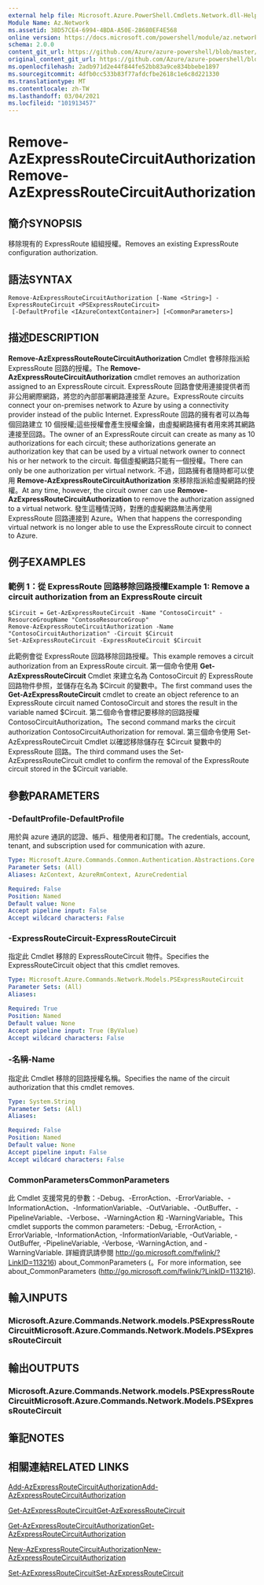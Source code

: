 ```yaml
---
external help file: Microsoft.Azure.PowerShell.Cmdlets.Network.dll-Help.xml
Module Name: Az.Network
ms.assetid: 38D57CE4-6994-4BDA-A50E-28680EF4E568
online version: https://docs.microsoft.com/powershell/module/az.network/remove-azexpressroutecircuitauthorization
schema: 2.0.0
content_git_url: https://github.com/Azure/azure-powershell/blob/master/src/Network/Network/help/Remove-AzExpressRouteCircuitAuthorization.md
original_content_git_url: https://github.com/Azure/azure-powershell/blob/master/src/Network/Network/help/Remove-AzExpressRouteCircuitAuthorization.md
ms.openlocfilehash: 2adb971d2e44f844fe52bb83a9ce834bbebe1897
ms.sourcegitcommit: 4dfb0cc533b83f77afdcfbe2618c1e6c8d221330
ms.translationtype: MT
ms.contentlocale: zh-TW
ms.lasthandoff: 03/04/2021
ms.locfileid: "101913457"
---
```

# <span data-ttu-id="37697-101">Remove-AzExpressRouteCircuitAuthorization</span><span class="sxs-lookup"><span data-stu-id="37697-101">Remove-AzExpressRouteCircuitAuthorization</span></span>

## <span data-ttu-id="37697-102">簡介</span><span class="sxs-lookup"><span data-stu-id="37697-102">SYNOPSIS</span></span>
<span data-ttu-id="37697-103">移除現有的 ExpressRoute 組組授權。</span><span class="sxs-lookup"><span data-stu-id="37697-103">Removes an existing ExpressRoute configuration authorization.</span></span>

## <span data-ttu-id="37697-104">語法</span><span class="sxs-lookup"><span data-stu-id="37697-104">SYNTAX</span></span>

```
Remove-AzExpressRouteCircuitAuthorization [-Name <String>] -ExpressRouteCircuit <PSExpressRouteCircuit>
 [-DefaultProfile <IAzureContextContainer>] [<CommonParameters>]
```

## <span data-ttu-id="37697-105">描述</span><span class="sxs-lookup"><span data-stu-id="37697-105">DESCRIPTION</span></span>
<span data-ttu-id="37697-106">**Remove-AzExpressRouteRouteCircuitAuthorization** Cmdlet 會移除指派給 ExpressRoute 回路的授權。</span><span class="sxs-lookup"><span data-stu-id="37697-106">The **Remove-AzExpressRouteCircuitAuthorization** cmdlet removes an authorization assigned to an ExpressRoute circuit.</span></span> <span data-ttu-id="37697-107">ExpressRoute 回路會使用連接提供者而非公用網際網路，將您的內部部署網路連接至 Azure。</span><span class="sxs-lookup"><span data-stu-id="37697-107">ExpressRoute circuits connect your on-premises network to Azure by using a connectivity provider instead of the public Internet.</span></span> <span data-ttu-id="37697-108">ExpressRoute 回路的擁有者可以為每個回路建立 10 個授權;這些授權會產生授權金鑰，由虛擬網路擁有者用來將其網路連接至回路。</span><span class="sxs-lookup"><span data-stu-id="37697-108">The owner of an ExpressRoute circuit can create as many as 10 authorizations for each circuit; these authorizations generate an authorization key that can be used by a virtual network owner to connect his or her network to the circuit.</span></span> <span data-ttu-id="37697-109">每個虛擬網路只能有一個授權。</span><span class="sxs-lookup"><span data-stu-id="37697-109">There can only be one authorization per virtual network.</span></span> <span data-ttu-id="37697-110">不過，回路擁有者隨時都可以使用 **Remove-AzExpressRouteCircuitAuthorization** 來移除指派給虛擬網路的授權。</span><span class="sxs-lookup"><span data-stu-id="37697-110">At any time, however, the circuit owner can use **Remove-AzExpressRouteCircuitAuthorization** to remove the authorization assigned to a virtual network.</span></span> <span data-ttu-id="37697-111">發生這種情況時，對應的虛擬網路無法再使用 ExpressRoute 回路連接到 Azure。</span><span class="sxs-lookup"><span data-stu-id="37697-111">When that happens the corresponding virtual network is no longer able to use the ExpressRoute circuit to connect to Azure.</span></span>

## <span data-ttu-id="37697-112">例子</span><span class="sxs-lookup"><span data-stu-id="37697-112">EXAMPLES</span></span>

### <span data-ttu-id="37697-113">範例 1：從 ExpressRoute 回路移除回路授權</span><span class="sxs-lookup"><span data-stu-id="37697-113">Example 1: Remove a circuit authorization from an ExpressRoute circuit</span></span>
```
$Circuit = Get-AzExpressRouteCircuit -Name "ContosoCircuit" -ResourceGroupName "ContosoResourceGroup"
Remove-AzExpressRouteCircuitAuthorization -Name "ContosoCircuitAuthorization" -Circuit $Circuit
Set-AzExpressRouteCircuit -ExpressRouteCircuit $Circuit
```

<span data-ttu-id="37697-114">此範例會從 ExpressRoute 回路移除回路授權。</span><span class="sxs-lookup"><span data-stu-id="37697-114">This example removes a circuit authorization from an ExpressRoute circuit.</span></span> <span data-ttu-id="37697-115">第一個命令使用 **Get-AzExpressRouteCircuit** Cmdlet 來建立名為 ContosoCircuit 的 ExpressRoute 回路物件參照，並儲存在名為 $Circuit 的變數中。</span><span class="sxs-lookup"><span data-stu-id="37697-115">The first command uses the **Get-AzExpressRouteCircuit** cmdlet to create an object reference to an ExpressRoute circuit named ContosoCircuit and stores the result in the variable named $Circuit.</span></span>
<span data-ttu-id="37697-116">第二個命令會標記要移除的回路授權 ContosoCircuitAuthorization。</span><span class="sxs-lookup"><span data-stu-id="37697-116">The second command marks the circuit authorization ContosoCircuitAuthorization for removal.</span></span>
<span data-ttu-id="37697-117">第三個命令使用 Set-AzExpressRouteCircuit Cmdlet 以確認移除儲存在 $Circuit 變數中的 ExpressRoute 回路。</span><span class="sxs-lookup"><span data-stu-id="37697-117">The third command uses the Set-AzExpressRouteCircuit cmdlet to confirm the removal of the ExpressRoute circuit stored in the $Circuit variable.</span></span>

## <span data-ttu-id="37697-118">參數</span><span class="sxs-lookup"><span data-stu-id="37697-118">PARAMETERS</span></span>

### <span data-ttu-id="37697-119">-DefaultProfile</span><span class="sxs-lookup"><span data-stu-id="37697-119">-DefaultProfile</span></span>
<span data-ttu-id="37697-120">用於與 azure 通訊的認證、帳戶、租使用者和訂閱。</span><span class="sxs-lookup"><span data-stu-id="37697-120">The credentials, account, tenant, and subscription used for communication with azure.</span></span>

```yaml
Type: Microsoft.Azure.Commands.Common.Authentication.Abstractions.Core.IAzureContextContainer
Parameter Sets: (All)
Aliases: AzContext, AzureRmContext, AzureCredential

Required: False
Position: Named
Default value: None
Accept pipeline input: False
Accept wildcard characters: False
```

### <span data-ttu-id="37697-121">-ExpressRouteCircuit</span><span class="sxs-lookup"><span data-stu-id="37697-121">-ExpressRouteCircuit</span></span>
<span data-ttu-id="37697-122">指定此 Cmdlet 移除的 ExpressRouteCircuit 物件。</span><span class="sxs-lookup"><span data-stu-id="37697-122">Specifies the ExpressRouteCircuit object that this cmdlet removes.</span></span>

```yaml
Type: Microsoft.Azure.Commands.Network.Models.PSExpressRouteCircuit
Parameter Sets: (All)
Aliases:

Required: True
Position: Named
Default value: None
Accept pipeline input: True (ByValue)
Accept wildcard characters: False
```

### <span data-ttu-id="37697-123">-名稱</span><span class="sxs-lookup"><span data-stu-id="37697-123">-Name</span></span>
<span data-ttu-id="37697-124">指定此 Cmdlet 移除的回路授權名稱。</span><span class="sxs-lookup"><span data-stu-id="37697-124">Specifies the name of the circuit authorization that this cmdlet removes.</span></span>

```yaml
Type: System.String
Parameter Sets: (All)
Aliases:

Required: False
Position: Named
Default value: None
Accept pipeline input: False
Accept wildcard characters: False
```

### <span data-ttu-id="37697-125">CommonParameters</span><span class="sxs-lookup"><span data-stu-id="37697-125">CommonParameters</span></span>
<span data-ttu-id="37697-126">此 Cmdlet 支援常見的參數：-Debug、-ErrorAction、-ErrorVariable、-InformationAction、-InformationVariable、-OutVariable、-OutBuffer、-PipelineVariable、-Verbose、-WarningAction 和 -WarningVariable。</span><span class="sxs-lookup"><span data-stu-id="37697-126">This cmdlet supports the common parameters: -Debug, -ErrorAction, -ErrorVariable, -InformationAction, -InformationVariable, -OutVariable, -OutBuffer, -PipelineVariable, -Verbose, -WarningAction, and -WarningVariable.</span></span> <span data-ttu-id="37697-127">詳細資訊請參閱 http://go.microsoft.com/fwlink/?LinkID=113216) about_CommonParameters (。</span><span class="sxs-lookup"><span data-stu-id="37697-127">For more information, see about_CommonParameters (http://go.microsoft.com/fwlink/?LinkID=113216).</span></span>

## <span data-ttu-id="37697-128">輸入</span><span class="sxs-lookup"><span data-stu-id="37697-128">INPUTS</span></span>

### <span data-ttu-id="37697-129">Microsoft.Azure.Commands.Network.models.PSExpressRouteCircuit</span><span class="sxs-lookup"><span data-stu-id="37697-129">Microsoft.Azure.Commands.Network.Models.PSExpressRouteCircuit</span></span>

## <span data-ttu-id="37697-130">輸出</span><span class="sxs-lookup"><span data-stu-id="37697-130">OUTPUTS</span></span>

### <span data-ttu-id="37697-131">Microsoft.Azure.Commands.Network.models.PSExpressRouteCircuit</span><span class="sxs-lookup"><span data-stu-id="37697-131">Microsoft.Azure.Commands.Network.Models.PSExpressRouteCircuit</span></span>

## <span data-ttu-id="37697-132">筆記</span><span class="sxs-lookup"><span data-stu-id="37697-132">NOTES</span></span>

## <span data-ttu-id="37697-133">相關連結</span><span class="sxs-lookup"><span data-stu-id="37697-133">RELATED LINKS</span></span>

[<span data-ttu-id="37697-134">Add-AzExpressRouteCircuitAuthorization</span><span class="sxs-lookup"><span data-stu-id="37697-134">Add-AzExpressRouteCircuitAuthorization</span></span>](./Add-AzExpressRouteCircuitAuthorization.md)

[<span data-ttu-id="37697-135">Get-AzExpressRouteCircuit</span><span class="sxs-lookup"><span data-stu-id="37697-135">Get-AzExpressRouteCircuit</span></span>](./Get-AzExpressRouteCircuit.md)

[<span data-ttu-id="37697-136">Get-AzExpressRouteCircuitAuthorization</span><span class="sxs-lookup"><span data-stu-id="37697-136">Get-AzExpressRouteCircuitAuthorization</span></span>](./Get-AzExpressRouteCircuitAuthorization.md)

[<span data-ttu-id="37697-137">New-AzExpressRouteCircuitAuthorization</span><span class="sxs-lookup"><span data-stu-id="37697-137">New-AzExpressRouteCircuitAuthorization</span></span>](./New-AzExpressRouteCircuitAuthorization.md)

[<span data-ttu-id="37697-138">Set-AzExpressRouteCircuit</span><span class="sxs-lookup"><span data-stu-id="37697-138">Set-AzExpressRouteCircuit</span></span>](./Set-AzExpressRouteCircuit.md)

